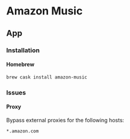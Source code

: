 # Amazon Music

## App

### Installation

#### Homebrew

```sh
brew cask install amazon-music
```

### Issues

#### Proxy

Bypass external proxies for the following hosts:

```txt
*.amazon.com
```
